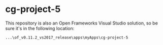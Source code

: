 # cg-project-5
 
This repository is also an Open Frameworks Visual Studio solution, so be sure it's in the following location:

```
...\of_v0.11.2_vs2017_release\apps\myApps\cg-project-5
```
